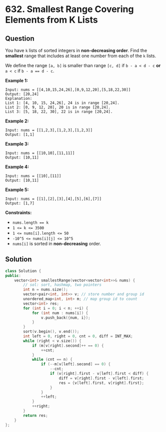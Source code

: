 # 632. Smallest Range Covering Elements from K Lists

## Question

You have `k` lists of sorted integers in **non-decreasing order**. Find the **smallest** range that includes at least one number from each of the `k` lists.

We define the range `[a, b]` is smaller than range `[c, d]` if `b - a < d - c` **or** `a < c` if `b - a == d - c`.

**Example 1:**

```text
Input: nums = [[4,10,15,24,26],[0,9,12,20],[5,18,22,30]]
Output: [20,24]
Explanation: 
List 1: [4, 10, 15, 24,26], 24 is in range [20,24].
List 2: [0, 9, 12, 20], 20 is in range [20,24].
List 3: [5, 18, 22, 30], 22 is in range [20,24].
```

**Example 2:**

```text
Input: nums = [[1,2,3],[1,2,3],[1,2,3]]
Output: [1,1]
```

**Example 3:**

```text
Input: nums = [[10,10],[11,11]]
Output: [10,11]
```

**Example 4:**

```text
Input: nums = [[10],[11]]
Output: [10,11]
```

**Example 5:**

```text
Input: nums = [[1],[2],[3],[4],[5],[6],[7]]
Output: [1,7]
```

**Constraints:**

* `nums.length == k`
* `1 <= k <= 3500`
* `1 <= nums[i].length <= 50`
* `-10^5 <= nums[i][j] <= 10^5`
* `nums[i]` is sorted in **non-decreasing** order.

## Solution

```cpp
class Solution {
public:
    vector<int> smallestRange(vector<vector<int>>& nums) {
        // sol: sort, hashmap, two pointers
        int n = nums.size();
        vector<pair<int, int>> v; // store number and group id
        unordered_map<int, int> m; // map group id to count
        vector<int> res;
        for (int i = 0; i < n; ++i) {
            for (int num : nums[i]) {
                v.push_back({num, i});
            }
        }
        sort(v.begin(), v.end());
        int left = 0, right = 0, cnt = 0, diff = INT_MAX;
        while (right < v.size()) {
            if (m[v[right].second]++ == 0) {
                ++cnt;
            }
            while (cnt == n) {
                if (--m[v[left].second] == 0) {
                    --cnt;
                    if (v[right].first - v[left].first < diff) {
                        diff = v[right].first - v[left].first;
                        res = {v[left].first, v[right].first};
                    }
                }
                ++left;
            }
            ++right;
        }
        return res;
    }
};
```

